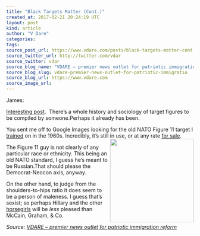 ```yaml
---
title: "Black Targets Matter (Cont.)"
created_at: 2017-02-21 20:24:19 UTC
layout: post
kind: article
author: "V Dare"
categories: 
tags: 
source_post_url: https://www.vdare.com/posts/black-targets-matter-cont
source_twitter_url: http://twitter.com/vdar
source_twitter: vdar
source_blog_name: "VDARE – premier news outlet for patriotic immigration reform"
source_blog_slug: vdare-premier-news-outlet-for-patriotic-immigratio
source_blog_url: https://www.vdare.com
source_image_url: 
---
```

<div class="pf-content"><p>James:</p>
<p><a href="http://www.vdare.com/posts/black-targets-matter-blm-thinks-target-shooting-is-racist">Interesting post</a>.  There&#8217;s a whole history and sociology of target figures to be compiled by someone.Perhaps it already has been.</p>
<p>You sent me off to Google Images looking for the old NATO Figure 11 target I <a href="http://www.johnderbyshire.com/FamilyHistoryJD/Photographs/05_1959-1971/page.html#frimley">trained</a> on in the 1960s. Incredibly, it&#8217;s still in use, or at any rate <a href="https://shop.actiontarget.com/content/f-11-nato-style-figure-11-target.asp">for sale</a>.<img src="https://s3-us-west-2.amazonaws.com/vdare-live/wp-content/uploads/2017/02/21145039/f-11_N-300x300.jpg" alt="" width="225" align="right" /></p><!-- TAG START { player: "7518-804336-VDare - Outstream - Rev", owner: "ONE Video by AOL", for: "ONE Video by AOL" - BEINJS } --><div id="57966237cc52c74a5e1363c4" class="vdb_player vdb_57966237cc52c74a5e1363c456bcd17ce4b018167fea5539">    <script type="text/javascript" src="//delivery.vidible.tv/jsonp/pid=57966237cc52c74a5e1363c4/56bcd17ce4b018167fea5539_bein.js"></script></div><!-- TAG END { date: 07/25/16 } -->
<p>The Figure 11 guy is not clearly of any particular race or ethnicity. This being an old NATO standard, I guess he&#8217;s meant to be Russian.That should please the Democrat-Neocon axis, anyway.</p>
<p>On the other hand, to judge from the shoulders-to-hips ratio it does seem to be a person of maleness. I guess that&#8217;s sexist; so perhaps Hillary and the other <a href="http://www.johnderbyshire.com/Opinions/RadioDerb/2012-10-13.html#04">horsegirls</a> will be <em>less</em> pleased than McCain, Graham, &amp; Co.</p>
</div><div class="">
    <i>Source: <a href="https://www.vdare.com">VDARE – premier news outlet for patriotic immigration reform</a></i>
</div>
